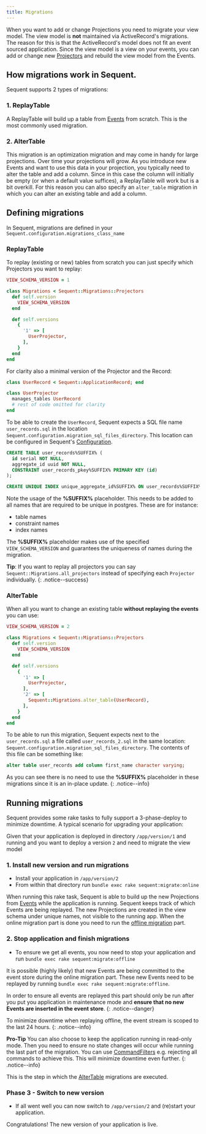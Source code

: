 ```yaml
---
title: Migrations
---
```


When you want to add or change Projections you need to migrate your view model.
The view model is **not** maintained via ActiveRecord's migrations. The reason for
this is that the ActiveRecord's model does not fit an event sourced application.
Since the view model is a view on your events, you can add or change new [Projectors](projector.html) and rebuild the view model from the Events.

## How migrations work in Sequent.

Sequent supports 2 types of migrations:

### 1. ReplayTable

A ReplayTable will build up a table from [Events](event.html) from scratch. This is the
most commonly used migration.

### 2. AlterTable

This migration is an optimization migration and may come in handy for large projections.
Over time your projections will grow. As you introduce new Events and want to use
this data in your projection, you typically need to alter the table and add a column.
Since in this case the column will initially be empty (or when a default value suffices), a
ReplayTable will work but is a bit overkill. For this reason you can also
specify an `alter_table` migration in which you can alter an existing table
and add a column.

## Defining migrations

In Sequent, migrations are defined in your `Sequent.configuration.migrations_class_name`

### ReplayTable

To replay (existing or new) tables from scratch you can just specify
which Projectors you want to replay:

```ruby
VIEW_SCHEMA_VERSION = 1

class Migrations < Sequent::Migrations::Projectors
  def self.version
    VIEW_SCHEMA_VERSION
  end

  def self.versions
    {
      '1' => [
        UserProjector,
      ],
    }
  end
end
```

For clarity also a minimal version of the Projector and the Record:

```ruby
class UserRecord < Sequent::ApplicationRecord; end

class UserProjector
  manages_tables UserRecord
  # rest of code omitted for clarity
end
```

To be able to create the `UserRecord`, Sequent expects a SQL file name
`user_records.sql` in the location `Sequent.configuration.migration_sql_files_directory`.
This location can be configured in Sequent's [Configuration](configuration.html).

```sql
CREATE TABLE user_records%SUFFIX% (
  id serial NOT NULL,
  aggregate_id uuid NOT NULL,
  CONSTRAINT user_records_pkey%SUFFIX% PRIMARY KEY (id)
);

CREATE UNIQUE INDEX unique_aggregate_id%SUFFIX% ON user_records%SUFFIX% USING btree (aggregate_id);
```

Note the usage of the **%SUFFIX%** placeholder. This needs to be added
to all names that are required to be unique in postgres. These are for instance:

- table names
- constraint names
- index names

The **%SUFFIX%** placeholder makes use of the specified `VIEW_SCHEMA_VERSION` and guarantees the uniqueness of names during the migration.

**Tip**: If you want to replay all projectors you can say `Sequent::Migrations.all_projectors`
instead of specifying each `Projector` individually.
{: .notice--success}

### AlterTable

When all you want to change an existing table **without replaying the events**
you can use:


```ruby
VIEW_SCHEMA_VERSION = 2

class Migrations < Sequent::Migrations::Projectors
  def self.version
    VIEW_SCHEMA_VERSION
  end

  def self.versions
    {
      '1' => [
        UserProjector,
      ],
      '2' => [
        Sequent::Migrations.alter_table(UserRecord),
      ],
    }
  end
end
```

To be able to run this migration, Sequent expects next to the `user_records.sql`
a file called `user_records_2.sql` in the same location: `Sequent.configuration.migration_sql_files_directory`.
The contents of this file can be something like:

```sql
alter table user_records add column first_name character varying;
```

As you can see there is no need to use the **%SUFFIX%** placeholder in these migrations
since it is an in-place update.
{: .notice--info}

## Running migrations

Sequent provides some rake tasks to fully support a 3-phase-deploy to minimize downtime.
A typical scenario for upgrading your application:

Given that your application is deployed in directory `/app/version/1` and running
and you want to deploy a version `2` and need to migrate the view model

### 1. Install new version and run migrations
- Install your application in `/app/version/2`
- From within that directory run `bundle exec rake sequent:migrate:online`

When running this rake task, Sequent is able to build up the new Projections
from [Events](event.html) while the application is running. Sequent keeps track
of which Events are being replayed. The new Projections
are created in the view schema under unique names, not visible
to the running app.
When the online migration part is done you need to run the [offline migration](#2-stop-application-and-finish-migrations) part.

### 2. Stop application and finish migrations
- To ensure we get all events, you now need to stop your application and run
  `bundle exec rake sequent:migrate:offline`

It is possible (highly likely) that new Events are being committed to the
event store during the online migration part. These new Events need to be
replayed by running `bundle exec rake sequent:migrate:offline`.

In order to ensure all events are replayed this part should only be run
after you put you application in maintenance mode and **ensure that no new Events are inserted in the event store**.
{: .notice--danger}

To minimize downtime when replaying offline, the event stream is scoped to the last 24 hours.
{: .notice--info}

**Pro-Tip** You can also choose to keep the application running in
read-only mode. Then you need to ensure no state changes will occur while running the last part of the migration. You can use [CommandFilters](configuration.html#commandfilters) e.g. rejecting all commands to achieve this. This will minimize downtime even further.
{: .notice--info}

This is the step in which the [AlterTable](#AlterTable) migrations are executed.

### Phase 3 - Switch to new version
- If all went well you can now switch to `/app/version/2` and (re)start your application.

Congratulations! The new version of your application is live.
